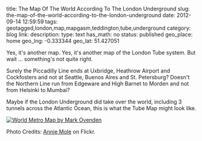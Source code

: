title: The Map Of The World According To The London Underground
slug: the-map-of-the-world-according-to-the-london-underground
date: 2012-09-14 12:59:59
tags: geotagged,london,map,mapgasm,teddington,tube,underground
category: blog
link: 
description: 
type: text
has_math: no
status: published
geo_place: home
geo_lng: -0.333344
geo_lat: 51.427051

Yes, it's another map. Yes, it's another map of the London Tube system. But wait ... something's not quite right.

Surely the Piccadilly Line ends at Uxbridge, Heathrow Airport and Cockfosters and not at Seattle, Buenos Aires and St. Petersburg? Doesn't the Northern Line run from Edgeware and High Barnet to Morden and not from Helsinki to Mumbai?

Maybe if the London Underground did take over the world, including 3 tunnels across the Atlantic Ocean, this is what the Tube Map might look like.

[![World Metro Map by Mark Ovenden](http://farm1.staticflickr.com/103/313981428_6c06a97180_z_d.jpg)](http://www.flickr.com/photos/anniemole/313981428/ "World Metro Map by Mark Ovenden")


Photo Credits: [Annie Mole](http://www.flickr.com/photos/anniemole/313981428/ "http://www.flickr.com/photos/anniemole/313981428/") on Flickr.



